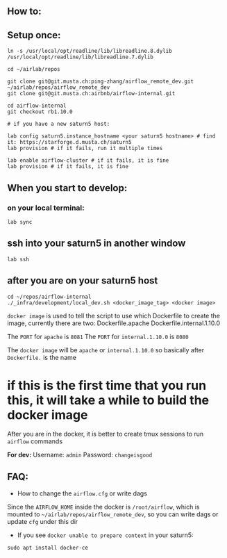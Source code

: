 ## How to:


## Setup once:
```
ln -s /usr/local/opt/readline/lib/libreadline.8.dylib /usr/local/opt/readline/lib/libreadline.7.dylib

cd ~/airlab/repos

git clone git@git.musta.ch:ping-zhang/airflow_remote_dev.git ~/airlab/repos/airflow_remote_dev
git clone git@git.musta.ch:airbnb/airflow-internal.git

cd airflow-internal
git checkout rb1.10.0

# if you have a new saturn5 host:

lab config saturn5.instance_hostname <your saturn5 hostname> # find it: https://starforge.d.musta.ch/saturn5
lab provision # if it fails, run it multiple times

lab enable airflow-cluster # if it fails, it is fine
lab provision # if it fails, it is fine
```

## When you start to develop:

### on your local terminal:
```
lab sync
```

## ssh into your saturn5 in another window

```
lab ssh
```

## after you are on your saturn5 host

```
cd ~/repos/airflow-internal
./_infra/development/local_dev.sh <docker_image_tag> <docker image>
```

`docker image` is used to tell the script to use which Dockerfile to create the
image, currently there are two:
Dockerfile.apache  Dockerfile.internal.1.10.0

The `PORT` for `apache` is `8081`
The `PORT` for `internal.1.10.0` is `8080`

The `docker image` will be `apache` or `internal.1.10.0` so basically after
`Dockerfile.` is the name

# if this is the first time that you run this, it will take a while to build the docker image

After you are in the docker, it is better to create tmux sessions to run
`airflow` commands

**For dev:**
Username: `admin`
Password: `changeisgood`

## FAQ:

- How to change the `airflow.cfg` or write dags

Since the `AIRFLOW_HOME` inside the docker is `/root/airflow`, which is mounted
to `~/airlab/repos/airflow_remote_dev`, so you can write dags or update `cfg`
under this dir


- If you see `docker unable to prepare context` in your saturn5:

```
sudo apt install docker-ce
```
